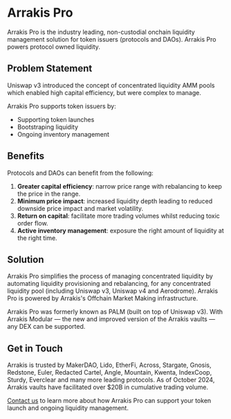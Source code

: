 # Arrakis Pro

Arrakis Pro is the industry leading, non-custodial onchain liquidity management solution for token issuers (protocols and DAOs). Arrakis Pro powers protocol owned liquidity.

## Problem Statement

Uniswap v3 introduced the concept of concentrated liquidity AMM pools which enabled high capital efficiency, but were complex to manage.

Arrakis Pro supports token issuers by:

- Supporting token launches
- Bootstraping liquidity
- Ongoing inventory management

## Benefits

Protocols and DAOs can benefit from the following:

1. **Greater capital efficiency**: narrow price range with rebalancing to keep the price in the range.
2. **Minimum price impact**: increased liquidity depth leading to reduced downside price impact and market volatility.
3. **Return on capital**: facilitate more trading volumes whilst reducing toxic order flow.
4. **Active inventory management**: exposure the right amount of liquidity at the right time.

## Solution

Arrakis Pro simplifies the process of managing concentrated liquidity by automating liquidity provisioning and rebalancing, for any concentrated liquidity pool (including Uniswap v3, Uniswap v4 and Aerodrome). Arrakis Pro is powered by Arrakis's Offchain Market Making infrastructure.

Arrakis Pro was formerly known as PALM (built on top of Uniswap v3). With Arrakis Modular — the new and improved version of the Arrakis vaults — any DEX can be supported.

## Get in Touch

Arrakis is trusted by MakerDAO, Lido, EtherFi, Across, Stargate, Gnosis, Redstone, Euler, Redacted Cartel, Angle, Mountain, Kwenta, IndexCoop, Sturdy, Everclear and many more leading protocols. As of October 2024, Arrakis vaults have facilitated over $20B in cumulative trading volume.

[Contact us](https://qxqhpatmzz7.typeform.com/to/IZdNgmmM?typeform-source=arrakis.finance) to learn more about how Arrakis Pro can support your token launch and ongoing liquidity management.
